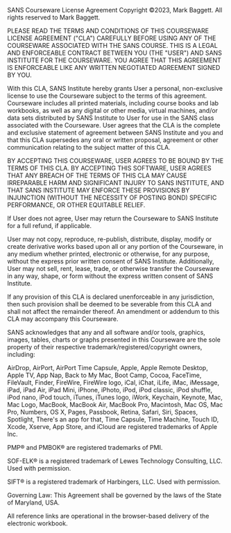 SANS Courseware License Agreement
Copyright ©2023, Mark Baggett. All rights reserved to Mark Baggett.

PLEASE READ THE TERMS AND CONDITIONS OF THIS COURSEWARE LICENSE AGREEMENT ("CLA") CAREFULLY BEFORE USING ANY OF THE COURSEWARE ASSOCIATED WITH THE SANS COURSE. THIS IS A LEGAL AND ENFORCEABLE CONTRACT BETWEEN YOU (THE "USER") AND SANS INSTITUTE FOR THE COURSEWARE. YOU AGREE THAT THIS AGREEMENT IS ENFORCEABLE LIKE ANY WRITTEN NEGOTIATED AGREEMENT SIGNED BY YOU.

With this CLA, SANS Institute hereby grants User a personal, non-exclusive license to use the Courseware subject to the terms of this agreement. Courseware includes all printed materials, including course books and lab workbooks, as well as any digital or other media, virtual machines, and/or data sets distributed by SANS Institute to User for use in the SANS class associated with the Courseware. User agrees that the CLA is the complete and exclusive statement of agreement between SANS Institute and you and that this CLA supersedes any oral or written proposal, agreement or other communication relating to the subject matter of this CLA.

BY ACCEPTING THIS COURSEWARE, USER AGREES TO BE BOUND BY THE TERMS OF THIS CLA. BY ACCEPTING THIS SOFTWARE, USER AGREES THAT ANY BREACH OF THE TERMS OF THIS CLA MAY CAUSE IRREPARABLE HARM AND SIGNIFICANT INJURY TO SANS INSTITUTE, AND THAT SANS INSTITUTE MAY ENFORCE THESE PROVISIONS BY INJUNCTION (WITHOUT THE NECESSITY OF POSTING BOND) SPECIFIC PERFORMANCE, OR OTHER EQUITABLE RELIEF.

If User does not agree, User may return the Courseware to SANS Institute for a full refund, if applicable.

User may not copy, reproduce, re-publish, distribute, display, modify or create derivative works based upon all or any portion of the Courseware, in any medium whether printed, electronic or otherwise, for any purpose, without the express prior written consent of SANS Institute. Additionally, User may not sell, rent, lease, trade, or otherwise transfer the Courseware in any way, shape, or form without the express written consent of SANS Institute.

If any provision of this CLA is declared unenforceable in any jurisdiction, then such provision shall be deemed to be severable from this CLA and shall not affect the remainder thereof. An amendment or addendum to this CLA may accompany this Courseware.

SANS acknowledges that any and all software and/or tools, graphics, images, tables, charts or graphs presented in this Courseware are the sole property of their respective trademark/registered/copyright owners, including:

AirDrop, AirPort, AirPort Time Capsule, Apple, Apple Remote Desktop, Apple TV, App Nap, Back to My Mac, Boot Camp, Cocoa, FaceTime, FileVault, Finder, FireWire, FireWire logo, iCal, iChat, iLife, iMac, iMessage, iPad, iPad Air, iPad Mini, iPhone, iPhoto, iPod, iPod classic, iPod shuffle, iPod nano, iPod touch, iTunes, iTunes logo, iWork, Keychain, Keynote, Mac, Mac Logo, MacBook, MacBook Air, MacBook Pro, Macintosh, Mac OS, Mac Pro, Numbers, OS X, Pages, Passbook, Retina, Safari, Siri, Spaces, Spotlight, There's an app for that, Time Capsule, Time Machine, Touch ID, Xcode, Xserve, App Store, and iCloud are registered trademarks of Apple Inc.

PMP® and PMBOK® are registered trademarks of PMI.

SOF-ELK® is a registered trademark of Lewes Technology Consulting, LLC. Used with permission.

SIFT® is a registered trademark of Harbingers, LLC. Used with permission.

Governing Law: This Agreement shall be governed by the laws of the State of Maryland, USA.

All reference links are operational in the browser-based delivery of the electronic workbook.